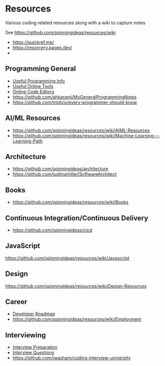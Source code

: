 # Resources

Various coding related resources along with a wiki to capture notes 

See https://github.com/spinningideas/resources/wiki

 - https://quickref.me/
 - https://resorcery.pages.dev/
 - 
## Programming General

- [Useful Programming Info](https://github.com/spinningideas/resources/wiki/Useful-Programming-Info)
- [Useful Online Tools](https://github.com/spinningideas/resources/wiki/Useful-Online-Tools)
- [Online Code Editors](https://github.com/spinningideas/resources/wiki/Online-Code-Editors)
- https://github.com/ahkarami/MyGeneralProgrammingNotes
- https://github.com/mtdvio/every-programmer-should-know
   

## AI/ML Resources

- https://github.com/spinningideas/resources/wiki/AIML-Resources
- https://github.com/spinningideas/resources/wiki/Machine-Learning---Learning-Path

## Architecture

- https://github.com/spinningideas/architecture
- https://github.com/justinamiller/SoftwareArchitect

## Books

- https://github.com/spinningideas/resources/wiki/Books

## Continuous Integration/Continuous Delivery

- https://github.com/spinningideas/cicd

## JavaScript

https://github.com/spinningideas/resources/wiki/Javascript

## Design 

https://github.com/spinningideas/resources/wiki/Design-Resources

## Career

- [Developer Roadmap](https://github.com/kamranahmedse/developer-roadmap)
- https://github.com/spinningideas/resources/wiki/Employment

## Interviewing 

- [Interview Preparation](https://github.com/spinningideas/resources/wiki/Interview-Preparation)
- [Interview Questions](https://github.com/spinningideas/resources/wiki/Interview-Questions)
- https://github.com/jwasham/coding-interview-university



 
 
 
